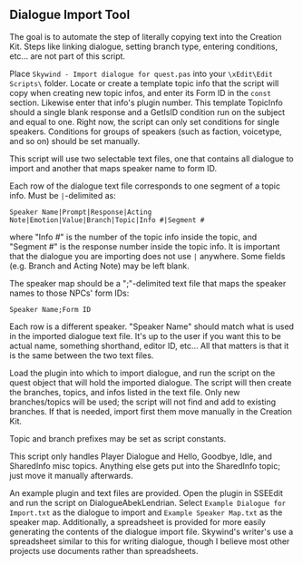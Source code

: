 ## Dialogue Import Tool
The goal is to automate the step of literally copying text into the Creation Kit. Steps like linking dialogue, setting branch type, entering conditions, etc... are not part of this script.

Place `Skywind - Import dialogue for quest.pas` into your `\xEdit\Edit Scripts\` folder. Locate or create a template topic info that the script will copy when creating new topic infos, and enter its Form ID in the `const` section. Likewise enter that info's plugin number. This template TopicInfo should a single blank response and a GetIsID condition run on the subject and equal to one. Right now, the script can only set conditions for single speakers. Conditions for groups of speakers (such as faction, voicetype, and so on) should be set manually.

This script will use two selectable text files, one that contains all dialogue to import and another that maps speaker name to form ID.

Each row of the dialogue text file corresponds to one segment of a topic info. Must be `|`-delimited as:

`Speaker Name|Prompt|Response|Acting Note|Emotion|Value|Branch|Topic|Info #|Segment #`

where "Info #" is the number of the topic info inside the topic, and "Segment #" is the response number inside the topic info. It is important that the dialogue you are importing does not use `|` anywhere. Some fields (e.g. Branch and Acting Note) may be left blank. 

The speaker map should be a ";"-delimited text file that maps the speaker names to those NPCs' form IDs:

`Speaker Name;Form ID`

Each row is a different speaker. "Speaker Name" should match what is used in the imported dialogue text file. It's up to the user if you want this to be actual name, something shorthand, editor ID, etc... All that matters is that it is the same between the two text files.

Load the plugin into which to import dialogue, and run the script on the quest object that will hold the imported dialogue. The script will then create the branches, topics, and infos listed in the text file. Only new branches/topics will be used; the script will not find and add to existing branches. If that is needed, import first them move manually in the Creation Kit.

Topic and branch prefixes may be set as script constants.

This script only handles Player Dialogue and Hello, Goodbye, Idle, and SharedInfo misc topics. Anything else gets put into the SharedInfo topic; just move it manually afterwards.

An example plugin and text files are provided. Open the plugin in SSEEdit and run the script on DialogueAbekLendrian. Select `Example Dialogue for Import.txt` as the dialogue to import and `Example Speaker Map.txt` as the speaker map. Additionally, a spreadsheet is provided for more easily generating the contents of the dialogue import file. Skywind's writer's use a spreadsheet similar to this for writing dialogue, though I believe most other projects use documents rather than spreadsheets.
